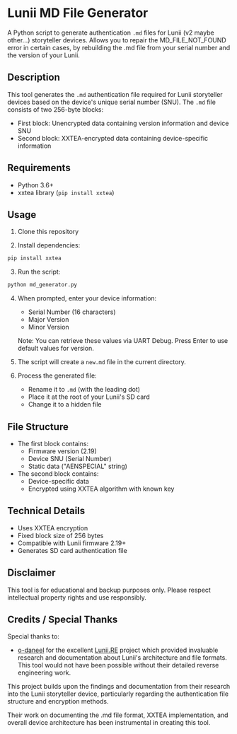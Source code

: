 # Lunii MD File Generator

A Python script to generate authentication `.md` files for Lunii (v2 maybe other...) storyteller devices.
Allows you to repair the MD_FILE_NOT_FOUND error in certain cases, by rebuilding the .md file from your serial number and the version of your Lunii.

## Description

This tool generates the `.md` authentication file required for Lunii storyteller devices based on the device's unique serial number (SNU). The `.md` file consists of two 256-byte blocks:
- First block: Unencrypted data containing version information and device SNU
- Second block: XXTEA-encrypted data containing device-specific information

## Requirements

- Python 3.6+
- xxtea library (`pip install xxtea`)

## Usage

1. Clone this repository

2. Install dependencies:
```bash
pip install xxtea
```

3. Run the script:
```bash
python md_generator.py
```

4. When prompted, enter your device information:
   - Serial Number (16 characters)
   - Major Version 
   - Minor Version
   
   Note: You can retrieve these values via UART Debug. Press Enter to use default values for version.

5. The script will create a `new.md` file in the current directory. 

6. Process the generated file:
   - Rename it to `.md` (with the leading dot)
   - Place it at the root of your Lunii's SD card
   - Change it to a hidden file

## File Structure

- The first block contains:
  - Firmware version (2.19)
  - Device SNU (Serial Number)
  - Static data ("AENSPECIAL" string)
- The second block contains:
  - Device-specific data
  - Encrypted using XXTEA algorithm with known key

## Technical Details

- Uses XXTEA encryption
- Fixed block size of 256 bytes
- Compatible with Lunii firmware 2.19+
- Generates SD card authentication file

## Disclaimer

This tool is for educational and backup purposes only. Please respect intellectual property rights and use responsibly.

## Credits / Special Thanks

Special thanks to:

- [o-daneel](https://github.com/o-daneel) for the excellent [Lunii.RE](https://github.com/o-daneel/Lunii.RE) project which provided invaluable research and documentation about Lunii's architecture and file formats. This tool would not have been possible without their detailed reverse engineering work.

This project builds upon the findings and documentation from their research into the Lunii storyteller device, particularly regarding the authentication file structure and encryption methods.

Their work on documenting the .md file format, XXTEA implementation, and overall device architecture has been instrumental in creating this tool.
